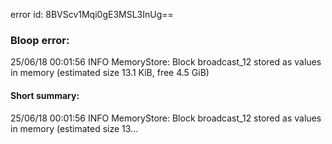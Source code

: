 error id: 8BVScv1Mqi0gE3MSL3InUg==
### Bloop error:

25/06/18 00:01:56 INFO MemoryStore: Block broadcast_12 stored as values in memory (estimated size 13.1 KiB, free 4.5 GiB)
#### Short summary: 

25/06/18 00:01:56 INFO MemoryStore: Block broadcast_12 stored as values in memory (estimated size 13...
